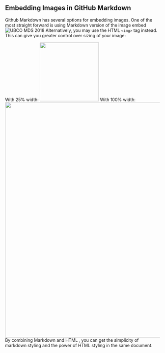 ﻿## Embedding Images in GitHub Markdown
Github Markdown has several options for embedding images. One of the most straight forward is using Markdown version of the image embed
![](https://brand3.sites.olt.ubc.ca/files/2018/09/5NarrowLogo_ex_768.png "UBCO MDS 2018")
Alternatively, you may use the HTML `<img>` tag instead. This can give you greater control over sizing of your image:

With 25% width:
<img src="https://brand3.sites.olt.ubc.ca/files/2018/09/5NarrowLogo_ex_768.png" width="192">
With 100% width:
<img src="https://brand3.sites.olt.ubc.ca/files/2018/09/5NarrowLogo_ex_768.png" width="768">
By combining Markdown and HTML , you can get the simplicity of markdown styling and the power of HTML styling in the same document.

